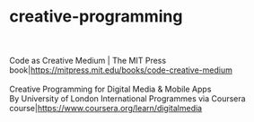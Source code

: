 # creative-programming<br><br>

Code as Creative Medium | The MIT Press<br>book|https://mitpress.mit.edu/books/code-creative-medium<br><br>
Creative Programming for Digital Media & Mobile Apps<br>By University of London International Programmes via Coursera<br>course|https://www.coursera.org/learn/digitalmedia<br><br>
